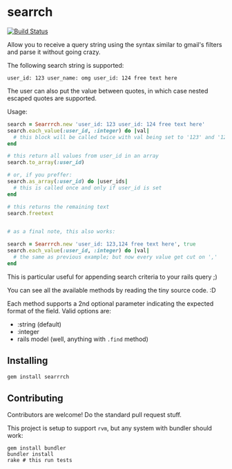 # searrch

[![Build Status](https://travis-ci.org/marcelocf/searrrch.svg?branch=master)](https://travis-ci.org/marcelocf/searrrch)

Allow you to receive a query string using the syntax similar to gmail's filters
and parse it without going crazy.

The following search string is supported:

```
user_id: 123 user_name: omg user_id: 124 free text here
```

The user can also put the value between quotes, in which case nested escaped quotes are supported.

Usage:

```ruby
search = Searrrch.new 'user_id: 123 user_id: 124 free text here'
search.each_value(:user_id, :integer) do |val|
  # this block will be called twice with val being set to '123' and '124'
end

# this return all values from user_id in an array
search.to_array(:user_id) 

# or, if you preffer:
search.as_array(:user_id) do |user_ids|
  # this is called once and only if user_id is set
end

# this returns the remaining text
search.freetext


# as a final note, this also works:

search = Searrrch.new 'user_id: 123,124 free text here', true
search.each_value(:user_id, :integer) do |val|
  # the same as previous example; but now every value get cut on ','
end
```

This is particular useful for appending search criteria to your rails query ;)

You can see all the available methods by reading the tiny source code. :D

Each method supports a 2nd optional parameter indicating the expected format of the field. Valid options are:

* :string (default)
* :integer
* rails model (well, anything with `.find` method)

## Installing

```bash
gem install searrrch
```

## Contributing

Contributors are welcome! Do the standard pull request stuff.

This project is setup to support `rvm`, but any system with bundler should work:

```#bash
gem install bundler
bundler install
rake # this run tests
```
